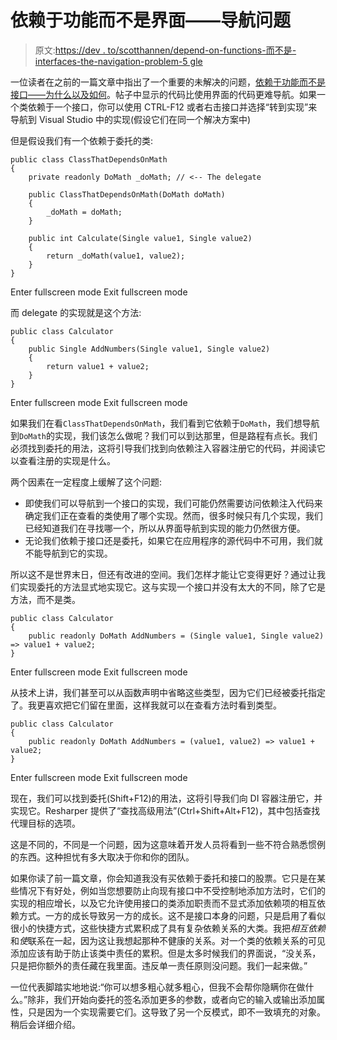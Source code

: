 # 依赖于功能而不是界面——导航问题

> 原文:[https://dev . to/scotthannen/depend-on-functions-而不是-interfaces-the-navigation-problem-5 gle](https://dev.to/scotthannen/depending-on-functions-instead-of-interfaces---the-navigation-problem-5gle)

一位读者在之前的一篇文章中指出了一个重要的未解决的问题，[依赖于功能而不是接口——为什么以及如何](https://dev.to/scotthannen/depending-on-functions-instead-of-interfaces---the-navigation-problem-5gle)。帖子中显示的代码比使用界面的代码更难导航。如果一个类依赖于一个接口，你可以使用 CTRL-F12 或者右击接口并选择“转到实现”来导航到 Visual Studio 中的实现(假设它们在同一个解决方案中)

但是假设我们有一个依赖于委托的类:

```
public class ClassThatDependsOnMath
{
    private readonly DoMath _doMath; // <-- The delegate

    public ClassThatDependsOnMath(DoMath doMath)
    {
        _doMath = doMath;
    }

    public int Calculate(Single value1, Single value2)
    {
        return _doMath(value1, value2);
    }
} 
```

Enter fullscreen mode Exit fullscreen mode

而 delegate 的实现就是这个方法:

```
public class Calculator 
{
    public Single AddNumbers(Single value1, Single value2)
    {
        return value1 + value2;
    }
} 
```

Enter fullscreen mode Exit fullscreen mode

如果我们在看`ClassThatDependsOnMath`，我们看到它依赖于`DoMath`，我们想导航到`DoMath`的实现，我们该怎么做呢？我们可以到达那里，但是路程有点长。我们必须找到委托的用法，这将引导我们找到向依赖注入容器注册它的代码，并阅读它以查看注册的实现是什么。

两个因素在一定程度上缓解了这个问题:

*   即使我们可以导航到一个接口的实现，我们可能仍然需要访问依赖注入代码来确定我们正在查看的类使用了哪个实现。然而，很多时候只有几个实现，我们已经知道我们在寻找哪一个，所以从界面导航到实现的能力仍然很方便。
*   无论我们依赖于接口还是委托，如果它在应用程序的源代码中不可用，我们就不能导航到它的实现。

所以这不是世界末日，但还有改进的空间。我们怎样才能让它变得更好？通过让我们实现委托的方法显式地实现它。这与实现一个接口并没有太大的不同，除了它是方法，而不是类。

```
public class Calculator 
{
    public readonly DoMath AddNumbers = (Single value1, Single value2) => value1 + value2;
} 
```

Enter fullscreen mode Exit fullscreen mode

从技术上讲，我们甚至可以从函数声明中省略这些类型，因为它们已经被委托指定了。我更喜欢把它们留在里面，这样我就可以在查看方法时看到类型。

```
public class Calculator 
{
    public readonly DoMath AddNumbers = (value1, value2) => value1 + value2;
} 
```

Enter fullscreen mode Exit fullscreen mode

现在，我们可以找到委托(Shift+F12)的用法，这将引导我们向 DI 容器注册它，并实现它。Resharper 提供了“查找高级用法”(Ctrl+Shift+Alt+F12)，其中包括查找代理目标的选项。

这是不同的，不同是一个问题，因为这意味着开发人员将看到一些不符合熟悉惯例的东西。这种担忧有多大取决于你和你的团队。

如果你读了前一篇文章，你会知道我没有买依赖于委托和接口的股票。它只是在某些情况下有好处，例如当您想要防止向现有接口中不受控制地添加方法时，它们的实现的相应增长，以及它允许使用接口的类添加职责而不显式添加依赖项的相互依赖方式。一方的成长导致另一方的成长。这不是接口本身的问题，只是启用了看似很小的快捷方式，这些快捷方式累积成了具有复杂依赖关系的大类。我把*相互依赖*和*使*联系在一起，因为这让我想起那种不健康的关系。对一个类的依赖关系的可见添加应该有助于防止该类中责任的累积。但是太多时候我们的界面说，“没关系，只是把你额外的责任藏在我里面。违反单一责任原则没问题。我们一起来做。”

一位代表脚踏实地地说:“你可以想多粗心就多粗心，但我不会帮你隐瞒你在做什么。”除非，我们开始向委托的签名添加更多的参数，或者向它的输入或输出添加属性，只是因为一个实现需要它们。这导致了另一个反模式，即不一致填充的对象。稍后会详细介绍。